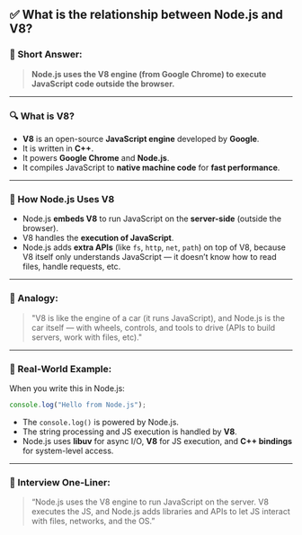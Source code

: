 ## ✅ **What is the relationship between Node.js and V8?**

### 🧠 Short Answer:

> **Node.js uses the V8 engine (from Google Chrome) to execute JavaScript code outside the browser.**

---

### 🔍 What is V8?

* **V8** is an open-source **JavaScript engine** developed by **Google**.
* It is written in **C++**.
* It powers **Google Chrome** and **Node.js**.
* It compiles JavaScript to **native machine code** for **fast performance**.

---

### 🔗 How Node.js Uses V8

* Node.js **embeds V8** to run JavaScript on the **server-side** (outside the browser).
* V8 handles the **execution of JavaScript**.
* Node.js adds **extra APIs** (like `fs`, `http`, `net`, `path`) on top of V8, because V8 itself only understands JavaScript — it doesn’t know how to read files, handle requests, etc.

---

### 🧠 Analogy:

> "V8 is like the engine of a car (it runs JavaScript), and Node.js is the car itself — with wheels, controls, and tools to drive (APIs to build servers, work with files, etc)."

---

### 📌 Real-World Example:

When you write this in Node.js:

```js
console.log("Hello from Node.js");
```

* The `console.log()` is powered by Node.js.
* The string processing and JS execution is handled by **V8**.
* Node.js uses **libuv** for async I/O, **V8** for JS execution, and **C++ bindings** for system-level access.

---

### 🧠 Interview One-Liner:

> “Node.js uses the V8 engine to run JavaScript on the server. V8 executes the JS, and Node.js adds libraries and APIs to let JS interact with files, networks, and the OS.”